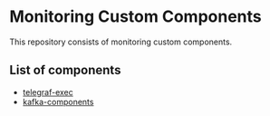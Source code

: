 # Monitoring Custom Components
This repository consists of monitoring custom components.

## List of components
+ [telegraf-exec](telegraf-exec)
+ [kafka-components](kafka-components)
